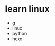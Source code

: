 <!--
 * @FilePath: \Learning\README.md
 * @Author: facser
 * @Date: 2022-07-08 14:22:23
 * @LastEditTime: 2022-07-13 15:27:33
 * @LastEditors: facser
 * @Description: 
-->
# learn linux

- g
- linux
- python
- hexo
